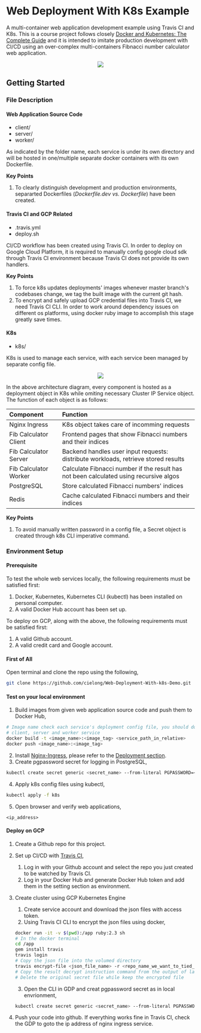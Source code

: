 # Web Deployment With K8s Example
A multi-container web application development example using Travis CI and K8s. This is a course project follows closely [Docker and Kubernetes: The Complete Guide](https://www.udemy.com/docker-and-kubernetes-the-complete-guide/) and it is intended to imitate production development with CI/CD using an over-complex multi-containers Fibnacci number calculator web application.  

<p align="center">
  <img src="https://imgur.com/rerbh34.png"/>
  <br/>
</p> 

## Getting Started
### File Description
#### Web Application Source Code

* client/
* server/
* worker/

As indicated by the folder name, each service is under its own directory and will be hosted in one/multiple separate docker containers with its own Dockerfile.  

**Key Points**
1. To clearly distinguish development and production environments, separarted Dockerfiles (*Dockerfile.dev vs. Dockerfile*) have been created.

#### Travis CI and GCP Related

* .travis.yml
* deploy.sh

CI/CD workflow has been created using Travis CI. In order to deploy on Google Cloud Platform, it is required to manually config google cloud sdk through Travis CI environment because Travis CI does not provide its own handlers.  

**Key Points**
1. To force k8s updates deployments' images whenever master branch's codebases change, we tag the built image with the current git hash.  
2. To encrypt and safely upload GCP credential files into Travis CI, we need Travis CI CLI. In order to work around dependency issues on different os platforms, using docker ruby image to accomplish this stage greatly save times.

#### K8s

* k8s/

K8s is used to manage each service, with each service been managed by separate config file.  

<p align="center">
  <img src="https://i.imgur.com/wsYGHlx.png"/>
  <br/>
</p>  

In the above architecture diagram, every component is hosted as a deployment object in K8s while omiting necessary Cluster IP Service object. The function of each object is as follows:

| Component             | Function                                                                              |
|:--------------------- |:------------------------------------------------------------------------------------- |
| Nginx Ingress         | K8s object takes care of incomming requests                                           |
| Fib Calculator Client | Frontend pages that show Fibnacci numbers and their indices                           |
| Fib Calculator Server | Backend handles user input requests: distribute workloads, retrieve stored results    |
| Fib Calculator Worker | Calculate Fibnacci number if the result has not been calculated using recursive algos |
| PostgreSQL            | Store calculated Fibnacci numbers' indices                                            |
| Redis                 | Cache calculated Fibnacci numbers and their indices                                   |

**Key Points**
1. To avoid manually written password in a config file, a Secret object is created through k8s CLI imperative command. 

### Environment Setup
#### Prerequisite
To test the whole web services locally, the following requirements must be satisfied first:
1. Docker, Kubernetes, Kubernetes CLI (kubectl) has been installed on personal computer. 
2. A valid Docker Hub account has been set up.

To deploy on GCP, along with the above, the following requirements must be satisfied first:
1. A valid Github account.
2. A valid credit card and Google account.

#### First of All
Open terminal and clone the repo using the following,   

```sh
git clone https://github.com/cielong/Web-Deployment-With-k8s-Demo.git
```

#### Test on your local environment
1. Build images from given web application source code and push them to Docker Hub,
```sh
# Image name check each service's deployment config file, you should done this for 
# client, server and worker service
docker build -t <image_name>:<image_tag> <service_path_in_relative>
docker push <image_name>:<image_tag>
```
2. Install [Nginx-Ingress](https://github.com/kubernetes/ingress-nginx), please refer to the [Deployment section](https://kubernetes.github.io/ingress-nginx/deploy/).  
3. Create pgpassword secret for logging in PostgreSQL,  
```sh
kubectl create secret generic <secret_name> --from-literal PGPASSWORD=<any_password_you_want_to_use>
```
4. Apply k8s config files using kubectl,
```sh
kubectl apply -f k8s
```
5. Open browser and verify web applications,
```
<ip_address>
```

#### Deploy on GCP
1. Create a Github repo for this project.
2. Set up CI/CD with [Travis CI](https://travis-ci.org/),  

    1. Log in with your Github account and select the repo you just created to be watched by Travis CI.
    2. Log in your Docker Hub and generate Docker Hub token and add them in the setting section as environment.
  
3. Create cluster using GCP Kubernetes Engine

    1. Create service account and download the json files with access token.
    2. Using Travis CI CLI to encrypt the json files using docker,
    ```sh
    docker run -it -v $(pwd):/app ruby:2.3 sh
    # In the docker terminal
    cd /app
    gem install travis
    travis login
    # Copy the json file into the volumed directory
    travis encrypt-file <json_file_name> -r <repo_name_we_want_to_tied_the_secret_with>
    # Copy the result decrypt instruction command from the output of last command and paste it into the very first stage of .travis.ci before_install section
    # Delete the original secret file while keep the encrypted file
    ```
    3. Open the CLI in GDP and creat pgpassword secret as in local envrionment,
    ```sh
    kubectl create secret generic <secret_name> --from-literal PGPASSWORD=<any_password_you_want_to_use>
    ```
  
4. Push your code into github. If everything works fine in Travis CI, check the GDP to goto the ip address of nginx ingress service.

